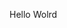 Hello Wolrd


















































































































































































































































































































































































































































































































































































































































































































































































































































































































































































































































































































































































































































































































































































































































































































































































































































































































































































































































































































































































































































































































































































































































































































































































































































































































































































































































































































































































































